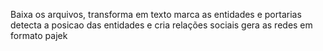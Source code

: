 Baixa os arquivos,
transforma em texto
marca as entidades e portarias
detecta a posicao das entidades e cria relações sociais
gera as redes em formato pajek